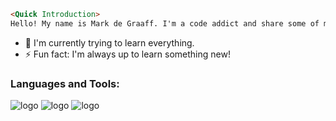 ```html
<Quick Introduction>
Hello! My name is Mark de Graaff. I'm a code addict and share some of my projects on here.
```
- 🌱 I'm currently trying to learn everything.
- ⚡ Fun fact: I'm always up to learn something new!

### Languages and Tools:
![logo](https://camo.githubusercontent.com/27480c90b7f92ea1405594b9e98e151b776c0830e3bb2d80b92656c342bfdf09/68747470733a2f2f692e696d6775722e636f6d2f4c775364416c452e706e67) ![logo](https://camo.githubusercontent.com/c255cd7f932c0a097f5798b0b54cee835b34b25070c06b93f087de0833a2ef15/68747470733a2f2f692e696d6775722e636f6d2f337531777a77452e706e67) ![logo](https://camo.githubusercontent.com/37ac7ef66b1734866d21d34a00d8f22fe5edb9b6bdb88bb21d5899bafa4eab95/68747470733a2f2f692e696d6775722e636f6d2f3470497a4639562e706e67)


<!--
**MarkdeGraaff/MarkdeGraaff** is a ✨ _special_ ✨ repository because its `README.md` (this file) appears on your GitHub profile.

Here are some ideas to get you started:

- 🔭 I’m currently working on ...
- 🌱 I’m currently learning ...
- 👯 I’m looking to collaborate on ...
- 🤔 I’m looking for help with ...
- 💬 Ask me about ...
- 📫 How to reach me: ...
- 😄 Pronouns: ...
- ⚡ Fun fact: ...
-->
